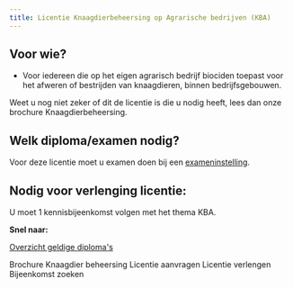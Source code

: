 ```yaml
---
title: Licentie Knaagdierbeheersing op Agrarische bedrijven (KBA)
---
```

## Voor wie?

* Voor iedereen die op het eigen agrarisch bedrijf biociden toepast voor het afweren of bestrijden van knaagdieren, binnen bedrijfsgebouwen.

Weet u nog niet zeker of dit de licentie is die u nodig heeft, lees dan onze brochure Knaagdierbeheersing.

## Welk diploma/examen nodig?

Voor deze licentie moet u examen doen bij een [exameninstelling](/wat-wij-doen/exameninstellingen).

## Nodig voor verlenging licentie:

U moet 1 kennisbijeenkomst volgen met het thema KBA.

**Snel naar:**

[Overzicht geldige diploma's](/licenties/licentie-aanvragen/geldige-diplomas)

<link-container>
<link-button to="/licenties/welke-licentie-heb-ik-nodig">Brochure Knaagdier beheersing</link-button>
<link-button to="/licenties/licentie-aanvragen">Licentie aanvragen</link-button>
<link-button to="/licenties/licentie-verlengen">Licentie verlengen</link-button>
<link-button to="https://administratie.erkenningen.nl/Default.aspx?tabid=132#/bijeenkomsten-zoeken/op-locatie?certificeringId=308794&competentieId=22">Bijeenkomst zoeken</link-button>
</link-container>
